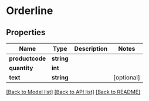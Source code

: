 # Orderline

## Properties
Name | Type | Description | Notes
------------ | ------------- | ------------- | -------------
**productcode** | **string** |  | 
**quantity** | **int** |  | 
**text** | **string** |  | [optional] 

[[Back to Model list]](../README.md#documentation-for-models) [[Back to API list]](../README.md#documentation-for-api-endpoints) [[Back to README]](../README.md)


